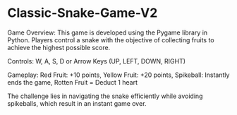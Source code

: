 # Classic-Snake-Game-V2

Game Overview:
This game is developed using the Pygame library in Python. Players control a snake with the objective of collecting fruits to achieve the highest possible score.

Controls:
W, A, S, D 
or 
Arrow Keys (UP, LEFT, DOWN, RIGHT)

Gameplay:
Red Fruit: +10 points,
Yellow Fruit: +20 points,
Spikeball: Instantly ends the game,
Rotten Fruit = Deduct 1 heart

The challenge lies in navigating the snake efficiently while avoiding spikeballs, which result in an instant game over.

